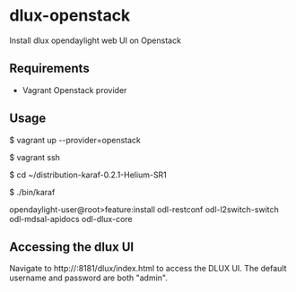# dlux-openstack
Install dlux opendaylight web UI on Openstack

## Requirements

* Vagrant Openstack provider

## Usage

$ vagrant up --provider=openstack

$ vagrant ssh

$ cd ~/distribution-karaf-0.2.1-Helium-SR1

$ ./bin/karaf


opendaylight-user@root>feature:install odl-restconf odl-l2switch-switch odl-mdsal-apidocs odl-dlux-core


## Accessing the dlux UI

Navigate to http://<floatingIP>:8181/dlux/index.html to access the DLUX UI.
The default username and password are both "admin".
